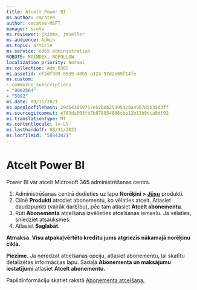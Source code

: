 ```yaml
---
title: Atcelt Power BI
ms.author: cmcatee
author: cmcatee-MSFT
manager: scotv
ms.reviewer: jkinma, jmueller
ms.audience: Admin
ms.topic: article
ms.service: o365-administration
ROBOTS: NOINDEX, NOFOLLOW
localization_priority: Normal
ms.collection: Adm_O365
ms.assetid: ef2df989-8539-48b5-a324-97d2e09f14fe
ms.custom:
- commerce_subscriptions
- "9002564"
- "5092"
ms.date: 08/11/2021
ms.openlocfilehash: 29d543859717e52bd625395429a49b785b35d3ff
ms.sourcegitcommit: e781da003fb7b878854846cbe12b13b9dca8df92
ms.translationtype: MT
ms.contentlocale: lv-LV
ms.lasthandoff: 08/31/2021
ms.locfileid: "58843421"
---
```

# <a name="cancel-power-bi"></a>Atcelt Power BI

Power BI var atcelt Microsoft 365 administrēšanas centrs.

1. Administrēšanas centrā dodieties uz lapu **Norēķini > [Jūsu](https://go.microsoft.com/fwlink/p/?linkid=842054)** produkti.
2. Cilnē **Produkti** atrodiet abonementu, ko vēlaties atcelt. Atlasiet daudzpunkti (vairāk darbību), pēc tam atlasiet **Atcelt abonementu**.
3. Rūtī **Abonementa** atcelšana izvēlieties atcelšanas iemeslu. Ja vēlaties, sniedziet atsauksmes.
4. Atlasiet **Saglabāt**.

**Atmaksa. Visu atpakaļvērtēto kredītu jums atgriezīs nākamajā norēķinu ciklā.**

**Piezīme.** Ja neredzat atcelšanas opciju, atlasiet abonementu, lai skatītu detalizētas informācijas lapu. Sadaļā **Abonementa un maksājumu iestatījumi** atlasiet **Atcelt abonementu.**

Papildinformāciju skatiet rakstā [Abonementa atcelšana.](https://docs.microsoft.com/microsoft-365/commerce/subscriptions/cancel-your-subscription)
